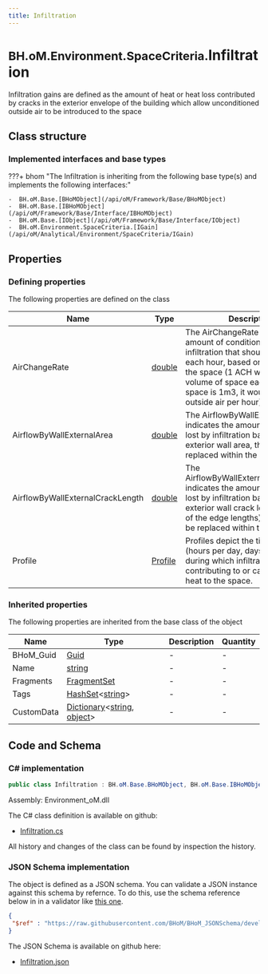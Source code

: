 ```yaml
---
title: Infiltration
---
```


# <small>BH.oM.Environment.SpaceCriteria.</small>**Infiltration**

Infiltration gains are defined as the amount of heat or heat loss contributed by cracks in the exterior envelope of the building which allow unconditioned outside air to be introduced to the space

## Class structure

### Implemented interfaces and base types

???+ bhom "The Infiltration is inheriting from the following base type(s) and implements the following interfaces:"

    -  BH.oM.Base.[BHoMObject](/api/oM/Framework/Base/BHoMObject)
    -  BH.oM.Base.[IBHoMObject](/api/oM/Framework/Base/Interface/IBHoMObject)
    -  BH.oM.Base.[IObject](/api/oM/Framework/Base/Interface/IObject)
    -  BH.oM.Environment.SpaceCriteria.[IGain](/api/oM/Analytical/Environment/SpaceCriteria/IGain)


## Properties



### Defining properties

The following properties are defined on the class

| Name             | Type             | Description      | Quantity         |
|------------------|------------------|------------------|------------------|
| AirChangeRate | [double](https://learn.microsoft.com/en-us/dotnet/api/System.Double?view=netstandard-2.0) | The AirChangeRate indicates the amount of conditioned air lost by infiltration that should be replaced each hour, based on the volume of the space (1 ACH would be 1x the volume of space each hour, if the space is 1m3, it would be 1m3 of outside air per hour) | - |
| AirflowByWallExternalArea | [double](https://learn.microsoft.com/en-us/dotnet/api/System.Double?view=netstandard-2.0) | The AirflowByWallExternalArea indicates the amount of air (m3/s) lost by infiltration based on the exterior wall area, that should be replaced within the space. | - |
| AirflowByWallExternalCrackLength | [double](https://learn.microsoft.com/en-us/dotnet/api/System.Double?view=netstandard-2.0) | The AirflowByWallExternalCrackLength indicates the amount of air (m3/s) lost by infiltration based on the exterior wall crack length (the sum of the edge lengths), that should be replaced within the space. | - |
| Profile | [Profile](/api/oM/Analytical/Environment/SpaceCriteria/Profile) | Profiles depict the time period (hours per day, days per week) during which infiltration is contributing to or causing a loss of heat to the space. | - |


### Inherited properties
The following properties are inherited from the base class of the object

| Name             | Type             | Description      | Quantity         |
|------------------|------------------|------------------|------------------|
| BHoM_Guid | [Guid](https://learn.microsoft.com/en-us/dotnet/api/System.Guid?view=netstandard-2.0) | - | - |
| Name | [string](https://learn.microsoft.com/en-us/dotnet/api/System.String?view=netstandard-2.0) | - | - |
| Fragments | [FragmentSet](/api/oM/Framework/Base/FragmentSet) | - | - |
| Tags | [HashSet](https://learn.microsoft.com/en-us/dotnet/api/System.Collections.Generic.HashSet-1?view=netstandard-2.0)&lt;[string](https://learn.microsoft.com/en-us/dotnet/api/System.String?view=netstandard-2.0)&gt; | - | - |
| CustomData | [Dictionary](https://learn.microsoft.com/en-us/dotnet/api/System.Collections.Generic.Dictionary-2?view=netstandard-2.0)&lt;[string](https://learn.microsoft.com/en-us/dotnet/api/System.String?view=netstandard-2.0), [object](https://learn.microsoft.com/en-us/dotnet/api/System.Object?view=netstandard-2.0)&gt; | - | - |


## Code and Schema

### C# implementation

``` C# title="C#"
public class Infiltration : BH.oM.Base.BHoMObject, BH.oM.Base.IBHoMObject, BH.oM.Base.IObject, BH.oM.Environment.SpaceCriteria.IGain
```

Assembly: Environment_oM.dll

The C# class definition is available on github:

- [Infiltration.cs](https://github.com/BHoM/BHoM/blob/develop/Environment_oM/SpaceCriteria\Infiltration.cs)

All history and changes of the class can be found by inspection the history.
### JSON Schema implementation

The object is defined as a JSON schema. You can validate a JSON instance against this schema by refernce. To do this, use the schema reference below in in a validator like [this one](https://www.jsonschemavalidator.net/).

``` json title="JSON Schema"
{
 "$ref" : "https://raw.githubusercontent.com/BHoM/BHoM_JSONSchema/develop/Environment_oM/SpaceCriteria/Infiltration.json"
}
```

The JSON Schema is available on github here:

- [Infiltration.json](https://github.com/BHoM/BHoM_JSONSchema/blob/develop/Environment_oM/SpaceCriteria/Infiltration.json)
